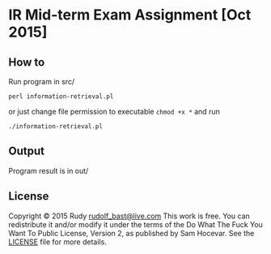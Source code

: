 # IR Mid-term Exam Assignment [Oct 2015]

## How to

Run program in src/

```shell
perl information-retrieval.pl
```

or just change file permission to executable `chmod +x *` and run

```shell
./information-retrieval.pl
```

## Output

Program result is in out/

## License
Copyright © 2015 Rudy <rudolf_bast@live.com>
This work is free. You can redistribute it and/or modify it under the
terms of the Do What The Fuck You Want To Public License, Version 2,
as published by Sam Hocevar. See the [LICENSE](/LICENSE.md) file for more details.
